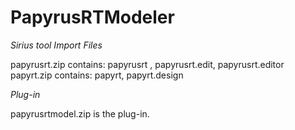 # PapyrusRTModeler
*Sirius tool Import Files*

papyrusrt.zip contains: papyrusrt , papyrusrt.edit, papyrusrt.editor
papyrt.zip contains: papyrt, papyrt.design

*Plug-in*

papyrusrtmodel.zip is the plug-in.
